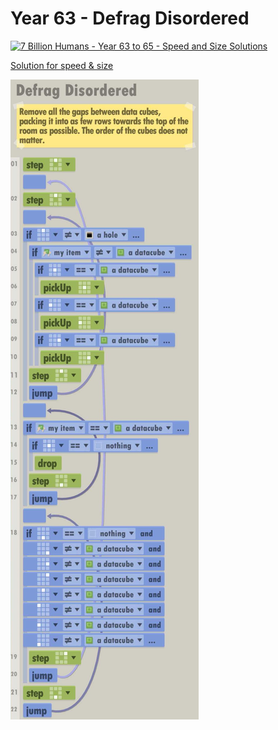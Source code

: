 # Year 63 - Defrag Disordered

[![7 Billion Humans - Year 63 to 65 - Speed and Size Solutions](https://img.youtube.com/vi/8JYiH5ZqhuA/0.jpg)](https://www.youtube.com/watch?v=8JYiH5ZqhuA)

[Solution for speed & size](../Year49/solution.txt)

![Solution for speed & size](solution.JPEG "Year 63")